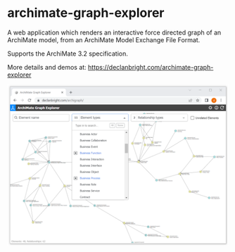 # archimate-graph-explorer
A web application which renders an interactive force directed graph of an ArchiMate model, from an ArchiMate Model Exchange File Format.

Supports the ArchiMate 3.2 specification.

More details and demos at: https://declanbright.com/archimate-graph-explorer

![graph explorer](/img/archimate-graph-explorer-2.png)
